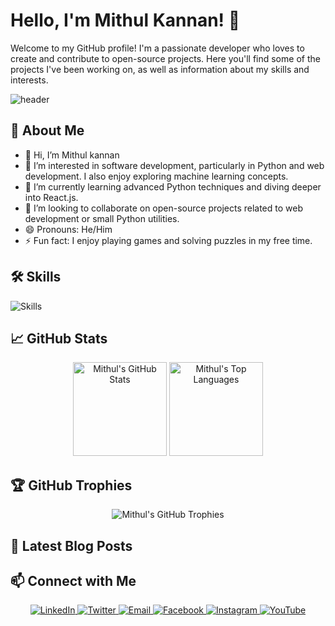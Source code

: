 # Hello, I'm Mithul Kannan! 👋

Welcome to my GitHub profile! I'm a passionate developer who loves to create and contribute to open-source projects. Here you'll find some of the projects I've been working on, as well as information about my skills and interests.

![header](https://capsule-render.vercel.app/api?type=waving&color=gradient&height=100&section=header&text=Welcome%20to%20My%20Profile!&fontSize=50&animation=fadeIn&fontAlignY=35&descAlignY=51&desc=)

## 🚀 About Me

- 👋 Hi, I’m Mithul kannan
- 👀 I’m interested in software development, particularly in Python and web development. I also enjoy exploring machine learning concepts.
- 🌱 I’m currently learning advanced Python techniques and diving deeper into React.js.
- 💞️ I’m looking to collaborate on open-source projects related to web development or small Python utilities.
- 😄 Pronouns: He/Him
- ⚡ Fun fact: I enjoy playing games and solving puzzles in my free time.

## 🛠️ Skills

![Skills](https://skillicons.dev/icons?i=js,ts,react,nodejs,html,css,python,django,git,github,docker,kubernetes,aws,azure,gcp)

## 📈 GitHub Stats

<div align="center">
  <img height="150" src="https://github-readme-stats.vercel.app/api?username=mithulkannan17&show_icons=true&theme=radical&count_private=true" alt="Mithul's GitHub Stats" />
  <img height="150" src="https://github-readme-stats.vercel.app/api/top-langs/?username=mithulkannan17&layout=compact&theme=radical&langs_count=10" alt="Mithul's Top Languages" />
</div>

## 🏆 GitHub Trophies

<div align="center">
  <img src="https://github-profile-trophy.vercel.app/?username=mithulkannan17&theme=radical&no-frame=true&row=1&column=7" alt="Mithul's GitHub Trophies" />
</div>

## 📝 Latest Blog Posts

<!-- BLOG-POST-LIST:START -->
<!-- BLOG-POST-LIST:END -->

## 📫 Connect with Me

<div align="center">
  <a href="https://www.linkedin.com/in/mithulkannan17">
    <img src="https://img.shields.io/badge/LinkedIn-Connect-blue?style=for-the-badge&logo=linkedin" alt="LinkedIn" />
  </a>
  <a href="https://twitter.com/yourusername">
    <img src="https://img.shields.io/twitter/follow/yourusername?style=for-the-badge&logo=twitter" alt="Twitter" />
  </a>
  <a href="mailto:your.email@example.com">
    <img src="https://img.shields.io/badge/Email-Send%20an%20Email-red?style=for-the-badge&logo=gmail" alt="Email" />
  </a>
  <a href="https://www.facebook.com/yourusername">
    <img src="https://img.shields.io/badge/Facebook-Follow-blue?style=for-the-badge&logo=facebook" alt="Facebook" />
  </a>
  <a href="https://www.instagram.com/yourusername">
    <img src="https://img.shields.io/badge/Instagram-Follow-pink?style=for-the-badge&logo=instagram" alt="Instagram" />
  </a>
  <a href="https://www.youtube.com/c/yourchannel">
    <img src="https://img.shields.io/badge/YouTube-Subscribe-red?style=for-the-badge&logo=youtube" alt="YouTube" />
  </a>
</div>

<!--
## 💼 Featured Projects

- [Project 1](https://github.com/mithulkannan17/project1): A brief description of Project 1.
- [Project 2](https://github.com/mithulkannan17/project2): A brief description of Project 2.
- [Project 3](https://github.com/mithulkannan17/project3): A brief description of Project 3.

## 🌟 Highlights

- 🌟 [Highlight 1](https://link-to-highlight1)
- 🌟 [Highlight 2](https://link-to-highlight2)
- 🌟 [Highlight 3](https://link-to-highlight3)

## 🎨 Profile Views

![Profile Views](https://komarev.com/ghpvc/?username=mithulkannan17&color=blueviolet)

## 🗂️ Pinned Repositories

<div align="center">
  <a href="https://github.com/mithulkannan17/repo1">
    <img src="https://github-readme-stats.vercel.app/api/pin/?username=mithulkannan17&repo=repo1&theme=radical" alt="Pinned Repo 1" />
  </a>
  <a href="https://github.com/mithulkannan17/repo2">
    <img src="https://github-readme-stats.vercel.app/api/pin/?username=mithulkannan17&repo=repo2&theme=radical" alt="Pinned Repo 2" />
  </a>
</div>
-->

